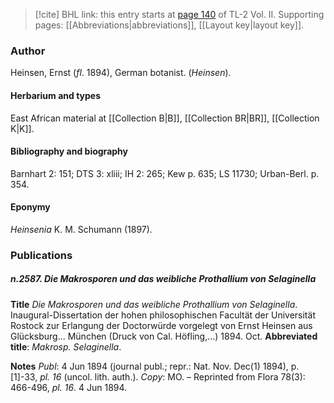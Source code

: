> [!cite] BHL link: this entry starts at [page 140](https://www.biodiversitylibrary.org/item/103253#page/166/mode/1up) of TL-2 Vol. II.
> Supporting pages: [[Abbreviations|abbreviations]], [[Layout key|layout key]].

### Author

Heinsen, Ernst (*fl*. 1894), German botanist. (*Heinsen*).

#### Herbarium and types

East African material at [[Collection B|B]], [[Collection BR|BR]], [[Collection K|K]].

#### Bibliography and biography

Barnhart 2: 151; DTS 3: xliii; IH 2: 265; Kew p. 635; LS 11730; Urban-Berl. p. 354.

#### Eponymy

*Heinsenia* K. M. Schumann (1897).

### Publications

##### n.2587. Die Makrosporen und das weibliche Prothallium von Selaginella

**Title**
*Die Makrosporen und das weibliche Prothallium von Selaginella*. Inaugural-Dissertation der hohen philosophischen Facultät der Universität Rostock zur Erlangung der Doctorwürde vorgelegt von Ernst Heinsen aus Glücksburg... München (Druck von Cal. Höfling,...) 1894. Oct.
**Abbreviated title**: *Makrosp. Selaginella*.

**Notes**
*Publ*: 4 Jun 1894 (journal publ.; repr.: Nat. Nov. Dec(1) 1894), p. \[1\]-33, *pl. 16* (uncol. lith. auth.). *Copy*: MO. – Reprinted from Flora 78(3): 466-496, *pl. 16*. 4 Jun 1894.

